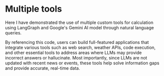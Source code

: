 # Multiple tools

Here I have demonstrated the use of multiple custom tools for calculation using LangGraph and Google's Gemini AI model through natural language queries.

By referencing this code, users can build full-featured applications that integrate various tools such as web search, weather APIs, code execution, and other essential tools to address areas where LLMs may provide incorrect answers or hallucinate. Most importantly, since LLMs are not updated with recent news or events, these tools help solve information gaps and provide accurate, real-time data.
